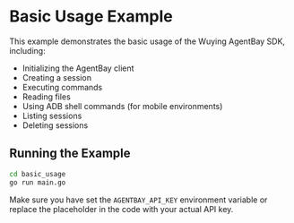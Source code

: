 # Basic Usage Example

This example demonstrates the basic usage of the Wuying AgentBay SDK, including:

- Initializing the AgentBay client
- Creating a session
- Executing commands
- Reading files
- Using ADB shell commands (for mobile environments)
- Listing sessions
- Deleting sessions

## Running the Example

```bash
cd basic_usage
go run main.go
```

Make sure you have set the `AGENTBAY_API_KEY` environment variable or replace the placeholder in the code with your actual API key.
